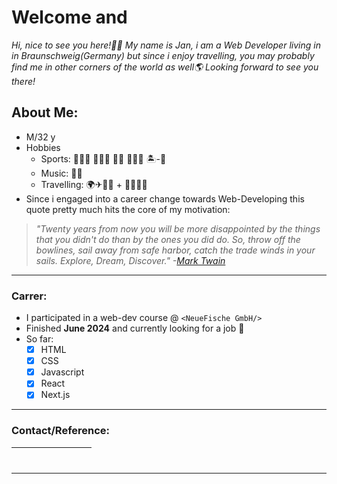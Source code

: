 # Welcome and

_Hi, nice to see you here!🙋‍♂️ My name is Jan, i am a Web Developer living in in Braunschweig(Germany) but since i enjoy travelling, you may probably find me in other corners of the world as well🌎 Looking forward to see you there!_

## About Me:

- M/32 y
- Hobbies
  - Sports: 🏊🏻‍♀️ 🏃🏻‍♂️ 🏂🏻 🏄🏻‍♂️ 🏝-🏐
  - Music: 🎵🎸
  - Travelling: 🌍✈🚂🥾 + 🤝🏻👋🏻
- Since i engaged into a career change towards Web-Developing this quote pretty much hits the core of my motivation:

> _"Twenty years from now you will be more disappointed by the things that you didn't do than by the ones you did do. So, throw off the bowlines, sail away from safe harbor, catch the trade winds in your sails. Explore, Dream, Discover." -[Mark Twain](https://en.wikipedia.org/wiki/Mark_Twain)_

---

### Carrer:

- I participated in a web-dev course @ `<NeueFische GmbH/>`
- Finished **June 2024** and currently looking for a job 🚀
- So far:
  - [x] HTML
  - [x] CSS
  - [x] Javascript
  - [X] React
  - [x] Next.js

---

### Contact/Reference:

| [<img src="https://github.com/JanPSchwarz/JanPSchwarz/assets/152087206/d6cb7eb1-332a-4e1c-a0fa-177ec83e2dbc" width="16" height="16">](mailto:jan-paul@schw-a-rz.de) | [<img src="https://github.com/JanPSchwarz/JanPSchwarz/assets/152087206/0c24c3a2-8f43-4f54-8d92-4e9e39515503" width="16" height="16">](https://www.freecodecamp.org/JanPSchwarz) | [<img src="https://github.com/JanPSchwarz/JanPSchwarz/assets/152087206/807308c2-320f-41c0-97b9-cf44cd331329)"  width="16" height="16">](https://www.facebook.com/) | [<img src="https://github.com/JanPSchwarz/JanPSchwarz/assets/152087206/116f00e5-957f-4ac0-9df0-c50def8f8eb0"  width="16" height="16">](https://www.instagram.com/) |
| ------------------------------------------------------------------------------------------------------------------------------------------------------------------- | ------------------------------------------------------------------------------------------------------------------------------------------------------------------------------- | ------------------------------------------------------------------------------------------------------------------------------------------------------------------ | ------------------------------------------------------------------------------------------------------------------------------------------------------------------ |

---

